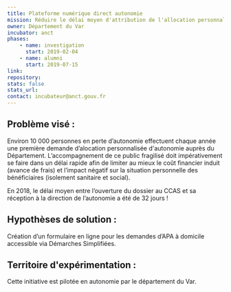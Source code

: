 ```yaml
---
title: Plateforme numérique direct autonomie
mission: Réduire le délai moyen d'attribution de l'allocation personnalisée d'autonomie
owner: Département du Var
incubator: anct
phases:
    - name: investigation
      start: 2019-02-04
    - name: alumni
      start: 2019-07-15
link:
repository: 
stats: false 
stats_url: 
contact: incubateur@anct.gouv.fr
---
```


## Problème visé :
Environ 10 000 personnes en perte d’autonomie effectuent chaque année une première demande d’alocation personnalisée d'autonomie auprès du Département.
L’accompagnement de ce public fragilisé doit impérativement se faire dans un délai rapide afin de limiter au mieux le coût financier induit (avance de frais) et l’impact négatif sur la situation personnelle des bénéficiaires (isolement sanitaire et social).

En 2018, le délai moyen entre l’ouverture du dossier au CCAS et sa réception à la direction de l’autonomie a été de 32 jours !

## Hypothèses de solution : 
Création d’un formulaire en ligne pour les demandes d’APA à domicile accessible via Démarches Simplifiées.

## Territoire d'expérimentation : 
Cette initiative est pilotée en autonomie par le département du Var.
